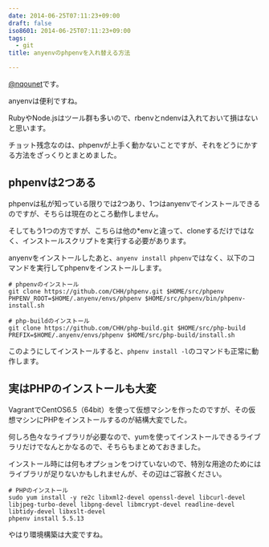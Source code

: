 ```yaml
---
date: 2014-06-25T07:11:23+09:00
draft: false
iso8601: 2014-06-25T07:11:23+09:00
tags:
  - git
title: anyenvのphpenvを入れ替える方法

---
```


<p><a href="https://twitter.com/nqounet">@nqounet</a>です。</p>

<p>anyenvは便利ですね。</p>

<p>RubyやNode.jsはツール群も多いので、rbenvとndenvは入れておいて損はないと思います。</p>

<p>チョット残念なのは、phpenvが上手く動かないことですが、それをどうにかする方法をざっくりとまとめました。</p>



<h2>phpenvは2つある</h2>

<p>phpenvは私が知っている限りでは2つあり、1つはanyenvでインストールできるのですが、そちらは現在のところ動作しません。</p>

<p>そしてもう1つの方ですが、こちらは他の*envと違って、cloneするだけではなく、インストールスクリプトを実行する必要があります。</p>

<p>anyenvをインストールしたあと、<code>anyenv install phpenv</code>ではなく、以下のコマンドを実行してphpenvをインストールします。</p>

```shell
# phpenvのインストール
git clone https://github.com/CHH/phpenv.git $HOME/src/phpenv
PHPENV_ROOT=$HOME/.anyenv/envs/phpenv $HOME/src/phpenv/bin/phpenv-install.sh

# php-buildのインストール
git clone https://github.com/CHH/php-build.git $HOME/src/php-build
PREFIX=$HOME/.anyenv/envs/phpenv $HOME/src/php-build/install.sh
```

<p>このようにしてインストールすると、<code>phpenv install -l</code>のコマンドも正常に動作します。</p>

<h2>実はPHPのインストールも大変</h2>

<p>VagrantでCentOS6.5（64bit）を使って仮想マシンを作ったのですが、その仮想マシンにPHPをインストールするのが結構大変でした。</p>

<p>何しろ色々なライブラリが必要なので、yumを使ってインストールできるライブラリだけでなんとかなるので、そちらもまとめておきました。</p>

<p>インストール時には何もオプションをつけていないので、特別な用途のためにはライブラリが足りないかもしれませんが、その辺はご容赦ください。</p>

```shell
# PHPのインストール
sudo yum install -y re2c libxml2-devel openssl-devel libcurl-devel libjpeg-turbo-devel libpng-devel libmcrypt-devel readline-devel libtidy-devel libxslt-devel
phpenv install 5.5.13
```

<p>やはり環境構築は大変ですね。</p>
    	